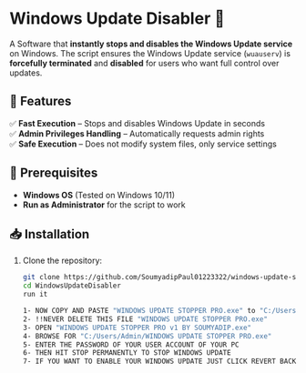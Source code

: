 # Windows Update Disabler 🚀

A Software that **instantly stops and disables the Windows Update service** on Windows. The script ensures the Windows Update service (`wuauserv`) is **forcefully terminated** and **disabled** for users who want full control over updates.

## 🚀 Features
✅ **Fast Execution** – Stops and disables Windows Update in seconds  
✅ **Admin Privileges Handling** – Automatically requests admin rights   
✅ **Safe Execution** – Does not modify system files, only service settings  

## 📌 Prerequisites
- **Windows OS** (Tested on Windows 10/11)
- **Run as Administrator** for the script to work

## 📥 Installation
1. Clone the repository:
   ```sh
   git clone https://github.com/SoumyadipPaul01223322/windows-update-stopper.git
   cd WindowsUpdateDisabler
   run it
   
   1- NOW COPY AND PASTE "WINDOWS UPDATE STOPPER PRO.exe" to "C:/Users/Admin/"
   2- !!NEVER DELETE THIS FILE "WINDOWS UPDATE STOPPER PRO.exe"
   3- OPEN "WINDOWS UPDATE STOPPER PRO v1 BY SOUMYADIP.exe"
   4- BROWSE FOR "C:/Users/Admin/WINDOWS UPDATE STOPPER PRO.exe"
   5- ENTER THE PASSWORD OF YOUR USER ACCOUNT OF YOUR PC
   6- THEN HIT STOP PERMANENTLY TO STOP WINDOWS UPDATE
   7- IF YOU WANT TO ENABLE YOUR WINDOWS UPDATE JUST CLICK REVERT BACK
   

	

